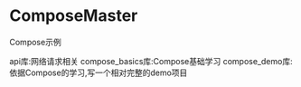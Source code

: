 # ComposeMaster
Compose示例

api库:网络请求相关
compose_basics库:Compose基础学习
compose_demo库:依据Compose的学习,写一个相对完整的demo项目
